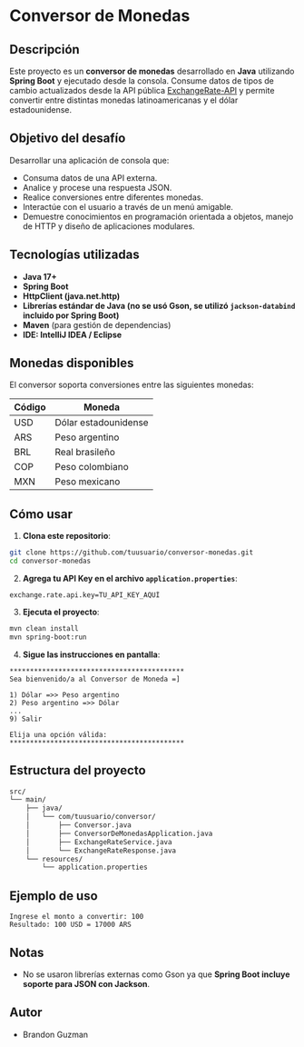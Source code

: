
#  Conversor de Monedas

## Descripción

Este proyecto es un **conversor de monedas** desarrollado en **Java** utilizando **Spring Boot** y ejecutado desde la consola. Consume datos de tipos de cambio actualizados desde la API pública [ExchangeRate-API](https://www.exchangerate-api.com/) y permite convertir entre distintas monedas latinoamericanas y el dólar estadounidense.

##  Objetivo del desafío

Desarrollar una aplicación de consola que:
- Consuma datos de una API externa.
- Analice y procese una respuesta JSON.
- Realice conversiones entre diferentes monedas.
- Interactúe con el usuario a través de un menú amigable.
- Demuestre conocimientos en programación orientada a objetos, manejo de HTTP y diseño de aplicaciones modulares.

##  Tecnologías utilizadas

- **Java 17+**
- **Spring Boot**
- **HttpClient (java.net.http)**
- **Librerías estándar de Java (no se usó Gson, se utilizó `jackson-databind` incluido por Spring Boot)**
- **Maven** (para gestión de dependencias)
- **IDE: IntelliJ IDEA / Eclipse**

## Monedas disponibles

El conversor soporta conversiones entre las siguientes monedas:

| Código | Moneda               |
|--------|----------------------|
| USD    | Dólar estadounidense |
| ARS    | Peso argentino       |
| BRL    | Real brasileño       |
| COP    | Peso colombiano      |
| MXN    | Peso mexicano        |

##  Cómo usar

1. **Clona este repositorio**:

```bash
git clone https://github.com/tuusuario/conversor-monedas.git
cd conversor-monedas
```

2. **Agrega tu API Key en el archivo `application.properties`**:

```properties
exchange.rate.api.key=TU_API_KEY_AQUÍ
```

3. **Ejecuta el proyecto**:

```bash
mvn clean install
mvn spring-boot:run
```

4. **Sigue las instrucciones en pantalla**:

```
*******************************************
Sea bienvenido/a al Conversor de Moneda =]

1) Dólar =>> Peso argentino
2) Peso argentino =>> Dólar
...
9) Salir

Elija una opción válida:
*******************************************
```

##  Estructura del proyecto

```bash
src/
└── main/
    ├── java/
    │   └── com/tuusuario/conversor/
    │       ├── Conversor.java
    │       ├── ConversorDeMonedasApplication.java
    │       ├── ExchangeRateService.java
    │       └── ExchangeRateResponse.java
    └── resources/
        └── application.properties
```

## Ejemplo de uso

```
Ingrese el monto a convertir: 100
Resultado: 100 USD = 17000 ARS
```

##  Notas
- No se usaron librerías externas como Gson ya que **Spring Boot incluye soporte para JSON con Jackson**.

## Autor

-  Brandon Guzman  
